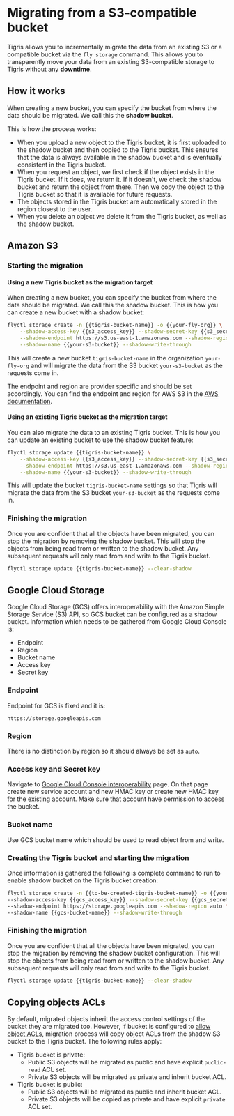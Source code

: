 # Migrating from a S3-compatible bucket

Tigris allows you to incrementally migrate the data from an existing S3 or a
compatible bucket via the `fly storage` command. This allows you to
transparently move your data from an existing S3-compatible storage to Tigris
without any **downtime**.

## How it works

When creating a new bucket, you can specify the bucket from where the data
should be migrated. We call this the **shadow bucket**.

This is how the process works:

- When you upload a new object to the Tigris bucket, it is first uploaded to the
  shadow bucket and then copied to the Tigris bucket. This ensures that the data
  is always available in the shadow bucket and is eventually consistent in the
  Tigris bucket.
- When you request an object, we first check if the object exists in the Tigris
  bucket. If it does, we return it. If it doesn't, we check the shadow bucket
  and return the object from there. Then we copy the object to the Tigris bucket
  so that it is available for future requests.
- The objects stored in the Tigris bucket are automatically stored in the region
  closest to the user.
- When you delete an object we delete it from the Tigris bucket, as well as the
  shadow bucket.

## Amazon S3

### Starting the migration

#### Using a new Tigris bucket as the migration target

When creating a new bucket, you can specify the bucket from where the data
should be migrated. We call this the shadow bucket. This is how you can create a
new bucket with a shadow bucket:

```bash
flyctl storage create -n {{tigris-bucket-name}} -o {{your-fly-org}} \
    --shadow-access-key {{s3_access_key}} --shadow-secret-key {{s3_secret_key}} \
    --shadow-endpoint https://s3.us-east-1.amazonaws.com --shadow-region us-east-1 \
    --shadow-name {{your-s3-bucket}} --shadow-write-through
```

This will create a new bucket `tigris-bucket-name` in the organization
`your-fly-org` and will migrate the data from the S3 bucket `your-s3-bucket` as
the requests come in.

The endpoint and region are provider specific and should be set accordingly. You
can find the endpoint and region for AWS S3 in the
[AWS documentation](https://docs.aws.amazon.com/general/latest/gr/s3.html).

#### Using an existing Tigris bucket as the migration target

You can also migrate the data to an existing Tigris bucket. This is how you can
update an existing bucket to use the shadow bucket feature:

```bash
flyctl storage update {{tigris-bucket-name}} \
    --shadow-access-key {{s3_access_key}} --shadow-secret-key {{s3_secret_key}} \
    --shadow-endpoint https://s3.us-east-1.amazonaws.com --shadow-region us-east-1 \
    --shadow-name {{your-s3-bucket}} --shadow-write-through
```

This will update the bucket `tigris-bucket-name` settings so that Tigris will
migrate the data from the S3 bucket `your-s3-bucket` as the requests come in.

### Finishing the migration

Once you are confident that all the objects have been migrated, you can stop the
migration by removing the shadow bucket. This will stop the objects from being
read from or written to the shadow bucket. Any subsequent requests will only
read from and write to the Tigris bucket.

```bash
flyctl storage update {{tigris-bucket-name}} --clear-shadow
```

## Google Cloud Storage

Google Cloud Storage (GCS) offers interoperability with the Amazon Simple
Storage Service (S3) API, so GCS bucket can be configured as a shadow bucket.
Information which needs to be gathered from Google Cloud Console is:

- Endpoint
- Region
- Bucket name
- Access key
- Secret key

### Endpoint

Endpoint for GCS is fixed and it is:

```
https://storage.googleapis.com
```

### Region

There is no distinction by region so it should always be set as `auto`.

### Access key and Secret key

Navigate to
[Google Cloud Console interoperability](https://console.cloud.google.com/storage/settings;tab=interoperability)
page. On that page create new service account and new HMAC key or create new
HMAC key for the existing account. Make sure that account have permission to
access the bucket.

### Bucket name

Use GCS bucket name which should be used to read object from and write.

### Creating the Tigris bucket and starting the migration

Once information is gathered the following is complete command to run to enable
shadow bucket on the Tigris bucket creation:

```bash
flyctl storage create -n {{to-be-created-tigris-bucket-name}} -o {{your-fly-org}} \
--shadow-access-key {{gcs_access_key}} --shadow-secret-key {{gcs_secret_key}} \
--shadow-endpoint https://storage.googleapis.com --shadow-region auto \
--shadow-name {{gcs-bucket-name}} --shadow-write-through
```

### Finishing the migration

Once you are confident that all the objects have been migrated, you can stop the
migration by removing the shadow bucket configuration. This will stop the
objects from being read from or written to the shadow bucket. Any subsequent
requests will only read from and write to the Tigris bucket.

```bash
flyctl storage update {{tigris-bucket-name}} --clear-shadow
```

## Copying objects ACLs

By default, migrated objects inherit the access control settings of the bucket
they are migrated too. However, if bucket is configured to
[allow object ACLs](/docs/objects/acl.md#enabling-object-acls), migration
process will copy object ACLs from the shadow S3 bucket to the Tigris bucket.
The following rules apply:

- Tigris bucket is private:
  - Public S3 objects will be migrated as public and have explicit `puclic-read`
    ACL set.
  - Private S3 objects will be migrated as private and inherit bucket ACL.
- Tigris bucket is public:
  - Public S3 objects will be migrated as public and inherit bucket ACL.
  - Private S3 objects will be copied as private and have explicit `private` ACL
    set.
